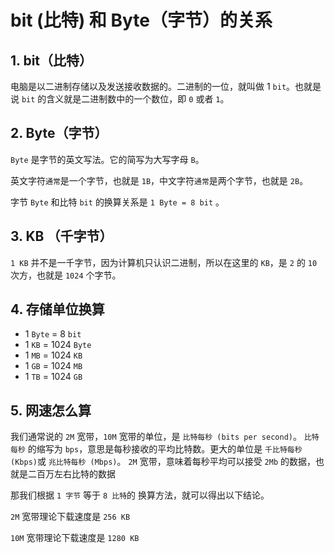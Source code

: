 # bit (比特) 和 Byte（字节）的关系

## 1. bit（比特）

电脑是以二进制存储以及发送接收数据的。二进制的一位，就叫做 1 `bit`。也就是说 `bit` 的含义就是二进制数中的一个数位，即 `0` 或者 `1`。

## 2. Byte（字节）

`Byte` 是字节的英文写法。它的简写为大写字母 `B`。

英文字符`通常`是一个字节，也就是 `1B`，中文字符`通常`是两个字节，也就是 `2B`。

字节 `Byte` 和比特 `bit` 的换算关系是 `1 Byte = 8 bit` 。

## 3. KB （千字节）

`1 KB` 并不是一千字节，因为计算机只认识二进制，所以在这里的 `KB`，是 `2` 的 `10` 次方，也就是 `1024` 个字节。

## 4. 存储单位换算

- 1 `Byte` = 8 `bit`
- 1 `KB` = 1024 `Byte`
- 1 `MB` = 1024 `KB`
- 1 `GB` = 1024 `MB`
- 1 `TB` = 1024 `GB`

## 5. 网速怎么算

我们通常说的 `2M` 宽带，`10M` 宽带的单位，是 `比特每秒 (bits per second)`。
`比特每秒` 的缩写为 `bps`，意思是每秒接收的平均比特数。更大的单位是 `千比特每秒 (Kbps)`或 `兆比特每秒 (Mbps)`。
`2M` 宽带，意味着每秒平均可以接受 `2Mb` 的数据，也就是二百万左右比特的数据

那我们根据 `1 字节` 等于 `8 比特`的 换算方法，就可以得出以下结论。

`2M` 宽带理论下载速度是 `256 KB`

`10M` 宽带理论下载速度是 `1280 KB`

